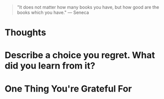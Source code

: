 
> \"It does not matter how many books you have, but how good are the books which you have.\" — Seneca

# Thoughts

# Describe a choice you regret. What did you learn from it?

# One Thing You're Grateful For

